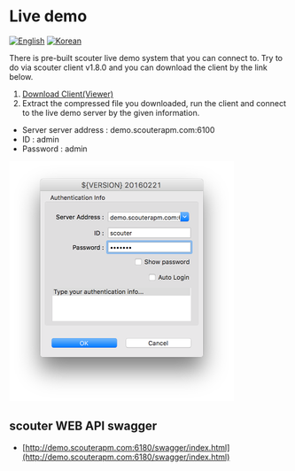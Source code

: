 # Live demo
[![English](https://img.shields.io/badge/language-English-orange.svg)](Live-Demo.md) [![Korean](https://img.shields.io/badge/language-Korean-blue.svg)](Live-Demo_kr.md)

There is pre-built scouter live demo system that you can connect to.
Try to do via scouter client v1.8.0 and you can download the client by the link below.

1. [Download Client(Viewer)](https://github.com/scouter-project/scouter/releases/tag/v1.8.4)
2. Extract the compressed file you downloaded, run the client and connect to the live demo server by the given information.
  - Server server address : demo.scouterapm.com:6100
  - ID : admin
  - Password : admin
  
![login](../img/main/live-demo-client-login.png)

## scouter WEB API swagger
 - [http://demo.scouterapm.com:6180/swagger/index.html](http://demo.scouterapm.com:6180/swagger/index.html)